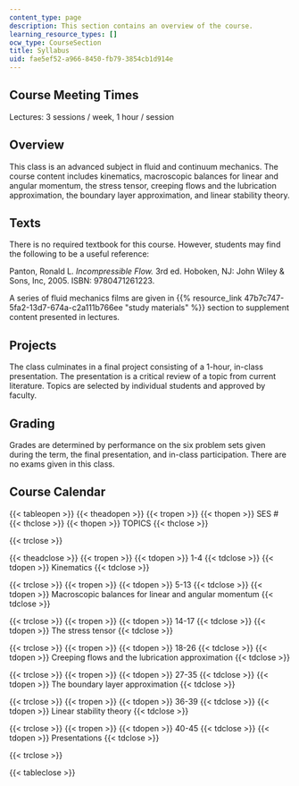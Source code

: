 ```yaml
---
content_type: page
description: This section contains an overview of the course.
learning_resource_types: []
ocw_type: CourseSection
title: Syllabus
uid: fae5ef52-a966-8450-fb79-3854cb1d914e
---
```


Course Meeting Times
--------------------

Lectures: 3 sessions / week, 1 hour / session

Overview
--------

This class is an advanced subject in fluid and continuum mechanics. The course content includes kinematics, macroscopic balances for linear and angular momentum, the stress tensor, creeping flows and the lubrication approximation, the boundary layer approximation, and linear stability theory.

Texts
-----

There is no required textbook for this course. However, students may find the following to be a useful reference:

Panton, Ronald L. _Incompressible Flow._ 3rd ed. Hoboken, NJ: John Wiley & Sons, Inc, 2005. ISBN: 9780471261223.

A series of fluid mechanics films are given in {{% resource_link 47b7c747-5fa2-13d7-674a-c2a111b766ee "study materials" %}} section to supplement content presented in lectures.

Projects
--------

The class culminates in a final project consisting of a 1-hour, in-class presentation. The presentation is a critical review of a topic from current literature. Topics are selected by individual students and approved by faculty.

Grading
-------

Grades are determined by performance on the six problem sets given during the term, the final presentation, and in-class participation. There are no exams given in this class.

Course Calendar
---------------

{{< tableopen >}}
{{< theadopen >}}
{{< tropen >}}
{{< thopen >}}
SES #
{{< thclose >}}
{{< thopen >}}
TOPICS
{{< thclose >}}

{{< trclose >}}

{{< theadclose >}}
{{< tropen >}}
{{< tdopen >}}
1-4
{{< tdclose >}}
{{< tdopen >}}
Kinematics
{{< tdclose >}}

{{< trclose >}}
{{< tropen >}}
{{< tdopen >}}
5-13
{{< tdclose >}}
{{< tdopen >}}
Macroscopic balances for linear and angular momentum
{{< tdclose >}}

{{< trclose >}}
{{< tropen >}}
{{< tdopen >}}
14-17
{{< tdclose >}}
{{< tdopen >}}
The stress tensor
{{< tdclose >}}

{{< trclose >}}
{{< tropen >}}
{{< tdopen >}}
18-26
{{< tdclose >}}
{{< tdopen >}}
Creeping flows and the lubrication approximation
{{< tdclose >}}

{{< trclose >}}
{{< tropen >}}
{{< tdopen >}}
27-35
{{< tdclose >}}
{{< tdopen >}}
The boundary layer approximation
{{< tdclose >}}

{{< trclose >}}
{{< tropen >}}
{{< tdopen >}}
36-39
{{< tdclose >}}
{{< tdopen >}}
Linear stability theory
{{< tdclose >}}

{{< trclose >}}
{{< tropen >}}
{{< tdopen >}}
40-45
{{< tdclose >}}
{{< tdopen >}}
Presentations
{{< tdclose >}}

{{< trclose >}}

{{< tableclose >}}